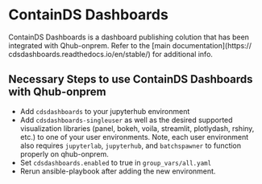 # ContainDS Dashboards

ContainDS Dashboards is a dashboard publishing colution that has been integrated with Qhub-onprem. Refer to the [main documentation](https:// cdsdashboards.readthedocs.io/en/stable/) for additional info.

## Necessary Steps to use ContainDS Dashboards with Qhub-onprem
- Add `cdsdashboards` to your jupyterhub environment
- Add `cdsdashboards-singleuser` as well as the desired supported visualization libraries (panel, bokeh, voila, streamlit, plotlydash, rshiny, etc.) to one of your user environments.  Note, each user environment also requires `jupyterlab`, `jupyterhub`, and `batchspawner` to function properly on qhub-onprem.
- Set `cdsdashboards.enabled` to true in `group_vars/all.yaml`
- Rerun ansible-playbook after adding the new environment.
